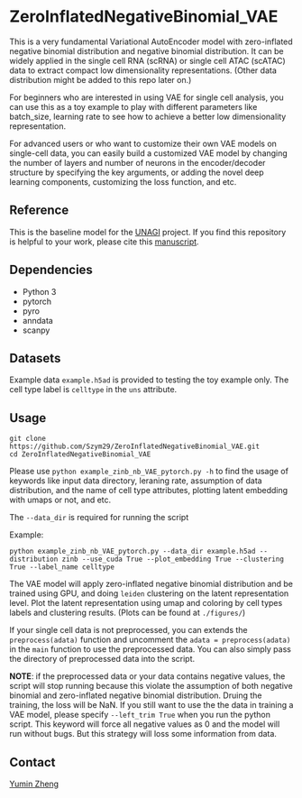 # ZeroInflatedNegativeBinomial_VAE
This is a very fundamental Variational AutoEncoder model with zero-inflated negative binomial distribution and negative binomial distribution. It can be widely applied in the single cell RNA (scRNA) or single cell ATAC (scATAC) data to extract compact low dimensionality representations. (Other data distribution might be added to this repo later on.) 

For beginners who are interested in using VAE for single cell analysis, you can use this as a toy example to play with different parameters like batch_size, learning rate to see how to achieve a better low dimensionality representation. 

For advanced users or who want to customize their own VAE models on single-cell data,  you can easily build a customized VAE model by changing the number of layers and number of neurons in the encoder/decoder structure by specifying the key arguments, or  adding the novel deep learning components, customizing the loss function, and etc.

## Reference

This is the baseline model for the [UNAGI](https://github.com/mcgilldinglab/UNAGI) project. If you find this repository is helpful to your work, please cite this [manuscript](https://www.researchsquare.com/article/rs-3676579/v1).

## Dependencies

- Python 3
- pytorch
- pyro
- anndata
- scanpy

## Datasets

Example data `example.h5ad` is provided to testing the toy example only. The cell type label is `celltype` in the `uns` attribute. 

## Usage

```
git clone https://github.com/Szym29/ZeroInflatedNegativeBinomial_VAE.git
cd ZeroInflatedNegativeBinomial_VAE
```

Please use `python example_zinb_nb_VAE_pytorch.py -h` to find the usage of keywords like input data directory, leraning rate, assumption of data distribution, and the name of cell type attributes, plotting latent embedding with umaps or not, and etc. 

The `--data_dir` is required for running the script

Example:

```
python example_zinb_nb_VAE_pytorch.py --data_dir example.h5ad --distribution zinb --use_cuda True --plot_embedding True --clustering True --label_name celltype
```

The VAE model will apply zero-inflated negative binomial distribution and be trained using GPU, and doing `leiden` clustering on the latent representation level. Plot the latent representation using umap and coloring by cell types labels and clustering results. (Plots can be found at `./figures/`)

If your single cell data is not preprocessed, you can extends the `preprocess(adata)` function and uncomment the `adata = preprocess(adata)` in the `main` function to use the preprocessed data. You can also simply pass the directory of preprocessed data into the script. 

**NOTE**: if the preprocessed data or your data contains negative values, the script will stop running because this violate the assumption of both negative binomial and zero-inflated negative binomial distribution. Druing the training, the loss will be NaN. If you still want to use the the data in training a VAE model, please specify `--left_trim True` when you run the python script. This keyword will force all negative values as 0 and the model will run without bugs. But this strategy will loss some information from data.

## Contact

[Yumin Zheng](mailto:zhengyumin529@gmail.com)
